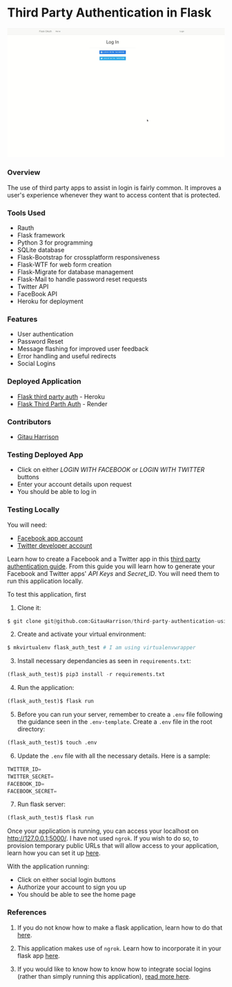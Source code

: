 # Third Party Authentication in Flask

![Third Party Authentication](/app/static/images/flask_oauth.gif)

### Overview

The use of third party apps to assist in login is fairly common. It improves a user's experience whenever they want to access content that is protected.

### Tools Used
* Rauth 
* Flask framework
* Python 3 for programming
* SQLite database
* Flask-Bootstrap for crossplatform responsiveness
* Flask-WTF for web form creation
* Flask-Migrate for database management
* Flask-Mail to handle password reset requests
* Twitter API
* FaceBook API
* Heroku for deployment

### Features
* User authentication
* Password Reset
* Message flashing for improved user feedback
* Error handling and useful redirects
* Social Logins

### Deployed Application
* [Flask third party auth](https://flask-third-party-auth.herokuapp.com/) - Heroku
* [Flask Third Parth Auth](https://third-party-auth.onrender.com) - Render

### Contributors
* [Gitau Harrison](https://github.com/GitauHarrison)

### Testing Deployed App

* Click on either _LOGIN WITH FACEBOOK_ or _LOGIN WITH TWITTER_ buttons
* Enter your account details upon request
* You should be able to log in

### Testing Locally

You will need:

* [Facebook app account](https://developer.facebook.com/)
* [Twitter developer account](https://apps.twitter.com/)

Learn how to create a Facebook and a Twitter app in this [ third party authentication guide](https://github.com/GitauHarrison/notes/blob/master/two_factor_authentication/third_party_auth.md). From this guide you will  learn how to generate your Facebook and Twitter apps' _API Keys_ and _Secret_ID_. You will need them to run this application locally.


To test this application, first 

1. Clone it:

```python
$ git clone git@github.com:GitauHarrison/third-party-authentication-using-flask.git
```

2. Create and activate your virtual environment:

```python
$ mkvirtualenv flask_auth_test # I am using virtualenvwrapper
```

3. Install necessary dependancies as seen in `requirements.txt`:

```python
(flask_auth_test)$ pip3 install -r requirements.txt
```

4. Run the application:
```python
(flask_auth_test)$ flask run
```

5. Before you can run your server, remember to create a `.env` file following the guidance seen in the `.env-template`. Create a `.env` file in the root directory:

```python
(flask_auth_test)$ touch .env
```

6. Update the `.env` file with all the necessary details. Here is a sample:

```python
TWITTER_ID=
TWITTER_SECRET=
FACEBOOK_ID=
FACEBOOK_SECRET=
```

7. Run flask server:

```python
(flask_auth_test)$ flask run
```

Once your application is running, you can access your localhost on http://127.0.0.1:5000/. I have not used `ngrok`. If you wish to do so, to provision temporary public URLs that will allow access to your application, learn how you can set it up [here](https://gitauharrison-blog.herokuapp.com/ngrok).

With the application running:

* Click on either social login buttons
* Authorize your account to sign you up
* You should be able to see the home page

### References

1. If you do not know how to make a flask application, learn how to do that [here](https://github.com/GitauHarrison/notes/blob/master/web_development/personal_blog/personal_blog.md).

2. This application makes use of `ngrok`. Learn how to incorporate it in your flask app [here](https://github.com/GitauHarrison/notes/blob/master/localhost_testing.md).

3. If you would like to know how to know how to integrate social logins (rather than simply running this application), [read more here](https://github.com/GitauHarrison/notes/blob/master/two_factor_authentication/third_party_auth.md).